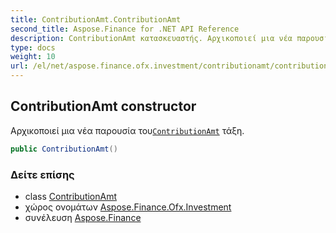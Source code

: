```yaml
---
title: ContributionAmt.ContributionAmt
second_title: Aspose.Finance for .NET API Reference
description: ContributionAmt κατασκευαστής. Αρχικοποιεί μια νέα παρουσία τουContributionAmt τάξη.
type: docs
weight: 10
url: /el/net/aspose.finance.ofx.investment/contributionamt/contributionamt/
---
```

## ContributionAmt constructor

Αρχικοποιεί μια νέα παρουσία του[`ContributionAmt`](../) τάξη.

```csharp
public ContributionAmt()
```

### Δείτε επίσης

* class [ContributionAmt](../)
* χώρος ονομάτων [Aspose.Finance.Ofx.Investment](../../contributionamt/)
* συνέλευση [Aspose.Finance](../../../)



